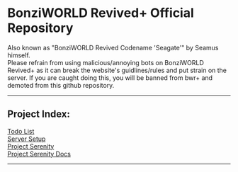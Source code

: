 # BonziWORLD Revived+ Official Repository

Also known as "BonziWORLD Revived Codename 'Seagate'" by Seamus himself.
<br>
Please refrain from using malicious/annoying bots on BonziWORLD Revived+ as it can break the website's guidlines/rules and put strain on the server. If you are caught doing this, you will be banned from bwr+ and demoted from this github repository.


<hr>

## Project Index:

<a href="TODO.md">Todo List</a>
<br>
<a href="SETUP.md">Server Setup</a>
<br>
<a href="Project Serenity.md">Project Serenity</a>
<br>
<a href="Project Serenity Docs.md">Project Serenity Docs</a>


<hr>
